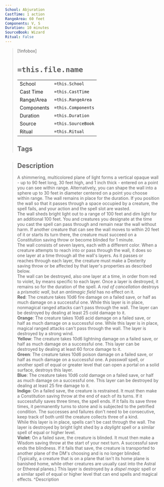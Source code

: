 ```yaml
---
School: Abjuration
CastTime: 1 action
RangeArea: 60 feet
Components: V, S
Duration: 10 minutes
SourceBook: Wizard
Ritual: False
---
```

> [!infobox]
>
> # `=this.file.name`
> |            |                    |
> | ---------- | ------------------ |
> | School     | `=this.School`     |
> | Cast Time  | `=this.CastTime`   |
> | Range/Area | `=this.RangeArea`  |
> | Components | `=this.Components` |
> | Duration   | `=this.Duration`   |
> | Source     | `=this.SourceBook` |
> | Ritual     | `=this.Ritual`     |
>## Tags
>

> ## Description
> A shimmering, multicolored plane of light forms a vertical opaque wall - up to 90 feet long, 30 feet high, and 1 inch thick - entered on a point you can see within range. Alternatively, you can shape the wall into a sphere up to 30 feet in diameter centered on a point you choose within range. The wall remains in place for the duration. If you position the wall so that it passes through a space occupied by a creature, the spell fails, and your action and the spell slot are wasted.<br> The wall sheds bright light out to a range of 100 feet and dim light for an additional 100 feet. You and creatures you designate at the time you cast the spell can pass through and remain near the wall without harm. If another creature that can see the wall moves to within 20 feet of it or starts its turn there, the creature must succeed on a Constitution saving throw or become blinded for 1 minute.<br> The wall consists of seven layers, each with a different color. When a creature attempts to reach into or pass through the wall, it does so one layer at a time through all the wall's layers. As it passes or reaches through each layer, the creature must make a Dexterity saving throw or be affected by that layer's properties as described below.<br> The wall can be destroyed, also one layer at a time, in order from red to violet, by means specific to each layer. Once a layer is destroyed, it remains so for the duration of the spell. A <i>rod of cancellation</i> destroys a <i>prismatic wall</i>, but an <i>antimagic field</i> has no effect on it.<br> <b>Red</b>: The creature takes 10d6 fire damage on a failed save, or half as much damage on a successful one. While this layer is in place, nonmagical ranged attacks can't pass through the wall. The layer can be destroyed by dealing at least 25 cold damage to it.<br> <b>Orange</b>: The creature takes 10d6 acid damage on a failed save, or half as much damage on a successful one. While this layer is in place, magical ranged attacks can't pass through the wall. The layer is destroyed by a strong wind.<br> <b>Yellow</b>: The creature takes 10d6 lightning damage on a failed save, or half as much damage on a successful one. This layer can be destroyed by dealing at least 60 force damage to it.<br> <b>Green</b>: The creature takes 10d6 poison damage on a failed save, or half as much damage on a successful one. A <i>passwall</i> spell, or another spell of equal or greater level that can open a portal on a solid surface, destroys this layer.<br> <b>Blue</b>: The creature takes 10d6 cold damage on a failed save, or half as much damage on a successful one. This layer can be destroyed by dealing at least 25 fire damage to it.<br> <b>Indigo</b>: On a failed save, the creature is restrained. It must then make a Constitution saving throw at the end of each of its turns. If it successfully saves three times, the spell ends. If it fails its save three times, it permanently turns to stone and is subjected to the petrified condition. The successes and failures don't need to be consecutive, keep track of both until the creature collects three of a kind.<br> While this layer is in place, spells can't be cast through the wall. The layer is destroyed by bright light shed by a <i>daylight</i> spell or a similar spell of equal or higher level.<br> <b>Violet</b>: On a failed save, the creature is blinded. It must then make a Wisdom saving throw at the start of your next turn. A successful save ends the blindness. If it fails that save, the creature is transported to another plane of the DM's choosing and is no longer blinded. (Typically, a creature that is on a plane that isn't its home plane is banished home, while other creatures are usually cast into the Astral or Ethereal planes.) This layer is destroyed by a <i>dispel magic</i> spell or a similar spell of equal or higher level that can end spells and magical effects. 
> ^Description